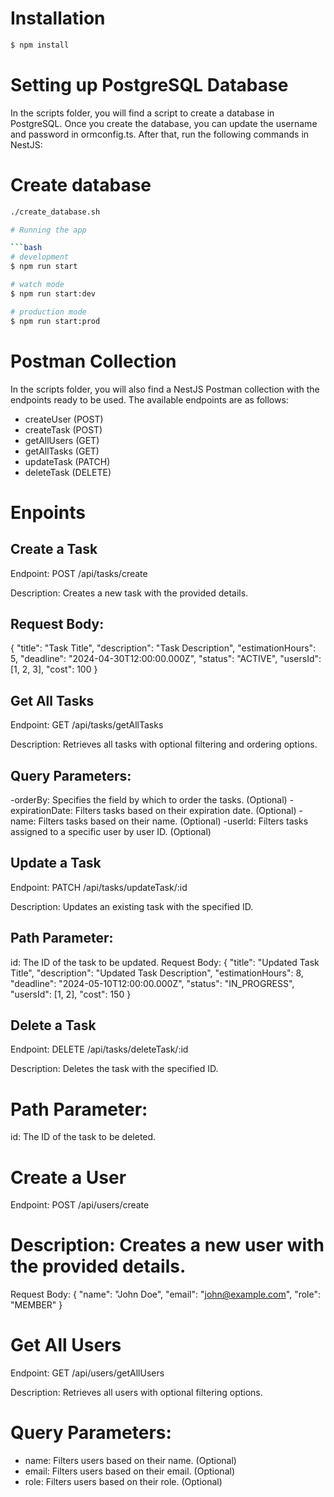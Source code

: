 
# Installation

```bash
$ npm install
```

# Setting up PostgreSQL Database

In the scripts folder, you will find a script to create a database in PostgreSQL. Once you create the database, you can update the username and password in ormconfig.ts. After that, run the following commands in NestJS:

# Create database

````bash
./create_database.sh

# Running the app

```bash
# development
$ npm run start

# watch mode
$ npm run start:dev

# production mode
$ npm run start:prod
````

# Postman Collection

In the scripts folder, you will also find a NestJS Postman collection with the endpoints ready to be used. The available endpoints are as follows:

- createUser (POST)
- createTask (POST)
- getAllUsers (GET)
- getAllTasks (GET)
- updateTask (PATCH)
- deleteTask (DELETE)

# Enpoints

## Create a Task

Endpoint: POST /api/tasks/create

Description: Creates a new task with the provided details.

## Request Body:

{
"title": "Task Title",
"description": "Task Description",
"estimationHours": 5,
"deadline": "2024-04-30T12:00:00.000Z",
"status": "ACTIVE",
"usersId": [1, 2, 3],
"cost": 100
}

## Get All Tasks

Endpoint: GET /api/tasks/getAllTasks

Description: Retrieves all tasks with optional filtering and ordering options.

## Query Parameters:

-orderBy: Specifies the field by which to order the tasks. (Optional)
-expirationDate: Filters tasks based on their expiration date. (Optional)
-name: Filters tasks based on their name. (Optional)
-userId: Filters tasks assigned to a specific user by user ID. (Optional)

## Update a Task

Endpoint: PATCH /api/tasks/updateTask/:id

Description: Updates an existing task with the specified ID.

## Path Parameter:

id: The ID of the task to be updated.
Request Body:
{
"title": "Updated Task Title",
"description": "Updated Task Description",
"estimationHours": 8,
"deadline": "2024-05-10T12:00:00.000Z",
"status": "IN_PROGRESS",
"usersId": [1, 2],
"cost": 150
}

## Delete a Task

Endpoint: DELETE /api/tasks/deleteTask/:id

Description: Deletes the task with the specified ID.

# Path Parameter:

id: The ID of the task to be deleted.

# Create a User
Endpoint: POST /api/users/create

# Description: Creates a new user with the provided details.

Request Body:
{
  "name": "John Doe",
  "email": "john@example.com",
  "role": "MEMBER"
}

# Get All Users
Endpoint: GET /api/users/getAllUsers

Description: Retrieves all users with optional filtering options.

# Query Parameters:

- name: Filters users based on their name. (Optional)
- email: Filters users based on their email. (Optional)
- role: Filters users based on their role. (Optional)

